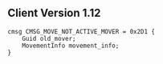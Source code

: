 ## Client Version 1.12

```rust,ignore
cmsg CMSG_MOVE_NOT_ACTIVE_MOVER = 0x2D1 {
    Guid old_mover;    
    MovementInfo movement_info;    
}

```
